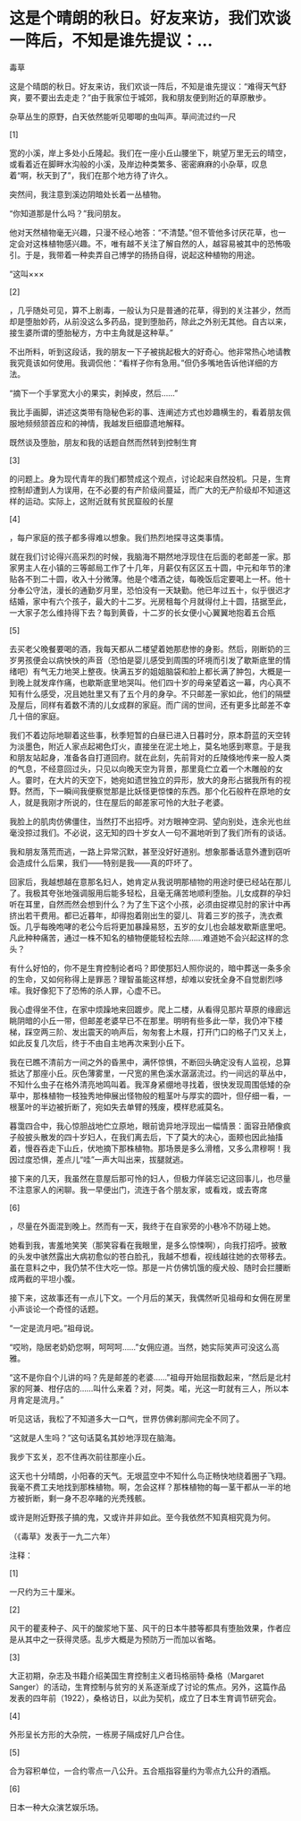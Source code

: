 # 这是个晴朗的秋日。好友来访，我们欢谈一阵后，不知是谁先提议：...

毒草

这是个晴朗的秋日。好友来访，我们欢谈一阵后，不知是谁先提议：“难得天气舒爽，要不要出去走走？”由于我家位于城郊，我和朋友便到附近的草原散步。

杂草丛生的原野，白天依然能听见唧唧的虫叫声。草间流过约一尺

[1]

宽的小溪，岸上多处小丘隆起。我们在一座小丘山腰坐下，眺望万里无云的晴空，或看着近在脚畔水沟般的小溪，及岸边种类繁多、密密麻麻的小杂草，叹息着“啊，秋天到了”，我们在那个地方待了许久。

突然间，我注意到溪边阴暗处长着一丛植物。

“你知道那是什么吗？”我问朋友。

他对天然植物毫无兴趣，只漫不经心地答：“不清楚。”但不管他多讨厌花草，也一定会对这株植物感兴趣。不，唯有越不关注了解自然的人，越容易被其中的恐怖吸引。于是，我带着一种卖弄自己博学的扬扬自得，说起这种植物的用途。

“这叫×××

[2]

，几乎随处可见，算不上剧毒，一般认为只是普通的花草，得到的关注甚少，然而却是堕胎妙药，从前没这么多药品，提到堕胎药，除此之外别无其他。自古以来，接生婆所谓的堕胎秘方，方中主角就是这种草。”

不出所料，听到这段话，我的朋友一下子被挑起极大的好奇心。他非常热心地请教我究竟该如何使用。我调侃他：“看样子你有急用。”但仍多嘴地告诉他详细的方法。

“摘下一个手掌宽大小的果实，剥掉皮，然后……”

我比手画脚，讲述这类带有隐秘色彩的事、连阐述方式也妙趣横生的，看着朋友佩服地频频颔首应和的神情，我越发巨细靡遗地解释。

既然谈及堕胎，朋友和我的话题自然而然转到控制生育

[3]

的问题上。身为现代青年的我们都赞成这个观点，讨论起来自然投机。只是，生育控制却遭到人为误用，在不必要的有产阶级间蔓延，而广大的无产阶级却不知道这样的运动。实际上，这附近就有贫民窟般的长屋

[4]

，每户家庭的孩子都多得难以想象。我们热烈地探寻这类事情。

就在我们讨论得兴高采烈的时候，我脑海不期然地浮现住在后面的老邮差一家。那家男主人在小镇的三等邮局工作了十几年，月薪仅有区区五十圆，中元和年节的津贴各不到二十圆，收入十分微薄。他是个嗜酒之徒，每晚饭后定要喝上一杯。他十分奉公守法，漫长的通勤岁月里，恐怕没有一天缺勤。他已年过五十，似乎很迟才结婚，家中有六个孩子，最大的十二岁。光房租每个月就得付上十圆，拮据至此，一大家子怎么维持得下去？每到黄昏，十二岁的长女便小心翼翼地抱着五合瓶

[5]

去买老父晚餐要喝的酒，我每天都从二楼望着她那悲惨的身影。然后，刚断奶的三岁男孩便会以病怏怏的声音（恐怕是婴儿感受到周围的环境而引发了歇斯底里的情绪吧）有气无力地哭上整夜。快满五岁的姐姐脑袋和脸上都长满了肿包，大概是一到晚上就发痒作痛，也歇斯底里地哭叫。他们四十岁的母亲望着这一幕，内心真不知有什么感受，况且她肚里又有了五个月的身孕。不只邮差一家如此，他们的隔壁及屋后，同样有着数不清的儿女成群的家庭。而广阔的世间，还有更多比邮差不幸几十倍的家庭。

我们不着边际地聊着这些事，秋季短暂的白昼已进入日暮时分，原本蔚蓝的天空转为淡墨色，附近人家点起褐色灯火，直接坐在泥土地上，莫名地感到寒意。于是我和朋友站起身，准备各自打道回府。就在此刻，先前背对的丘陵倏地传来一股人类的气息，不经意回过头，只见以向晚天空为背景，那里竟伫立着一个木雕般的女人。霎时，在大片的天空下，她宛如遗世独立的异形，放大的身形占据我所有的视野。然而，下一瞬间我便察觉那是比妖怪更惊悚的东西。那个化石般杵在原地的女人，就是我刚才所说的，住在屋后的邮差家可怜的大肚子老婆。

我脸上的肌肉仿佛僵住，当然打不出招呼。对方眼神空洞、望向别处，连余光也丝毫没掠过我们。不必说，这无知的四十岁女人一句不漏地听到了我们所有的谈话。

我和朋友落荒而逃，一路上异常沉默，甚至没好好道别。想象那番话意外遭到窃听会造成什么后果，我们——特别是我——真的吓坏了。

回家后，我越想越在意那名妇人，她肯定从我说明那植物的用途时便已经站在那儿了。我极其夸张地强调服用后能多轻松，且毫无痛苦地顺利堕胎。儿女成群的孕妇听在耳里，自然而然会想到什么？为了生下这个小孩，必须由捉襟见肘的家计中再挤出若干费用。都已近暮年，却得抱着刚出生的婴儿、背着三岁的孩子，洗衣煮饭。几乎每晚咆哮的老公今后将更加暴躁易怒，五岁的女儿也会越发歇斯底里吧。凡此种种痛苦，通过一株不知名的植物便能轻松去除……难道她不会兴起这样的念头？

有什么好怕的，你不是生育控制论者吗？即使那妇人照你说的，暗中葬送一条多余的生命，又如何称得上是罪恶？理智虽能这样想，却难以安抚全身不自觉剧烈哆嗦。我好像犯下了恐怖的杀人罪，心虚不已。

我心虚得坐不住，在家中烦躁地来回踱步。爬上二楼，从看得见那片草原的缘廊远眺阴暗的小丘一带，但邮差老婆早已不在那里。明明有些多此一举，我仍冲下楼梯，踩空两三阶、发出震天的响声后，匆匆套上木屐，打开门口的格子门又关上，如此反复几次后，终于不由自主地再次来到小丘下。

我在已瞧不清前方一间之外的昏黑中，满怀惊惧，不断回头确定没有人监视，总算抵达了那座小丘。灰色薄雾里，一尺宽的黑色溪水潺潺流过。约一间远的草丛中，不知什么虫子在格外清亮地鸣叫着。我浑身紧绷地寻找着，很快发现周围低矮的杂草中，那株植物一枝独秀地伸展出怪物般的粗茎叶与厚实的圆叶，但仔细一看，一根茎叶的半边被折断了，宛如失去单臂的残废，模样悲戚莫名。

暮霭四合中，我心惊胆战地伫立原地，眼前诡异地浮现出一幅情景：面容丑陋像疯子般披头散发的四十岁妇人，在我们离去后，下了莫大的决心，面颊也因此抽搐着，慢吞吞走下山丘，伏地摘下那株植物。那场景是多么滑稽，又多么肃穆啊！我因过度恐惧，差点儿“哇”一声大叫出来，拔腿就逃。

接下来的几天，我虽然在意屋后那可怜的妇人，但极力佯装忘记这回事儿，也尽量不注意家人的闲聊。我一早便出门，流连于各个朋友家，或看戏，或去寄席

[6]

，尽量在外面混到晚上。然而有一天，我终于在自家旁的小巷冷不防碰上她。

她看到我，害羞地笑笑（那笑容看在我眼里，是多么惊悚啊），向我打招呼。披散的头发中骇然露出大病初愈似的苍白脸孔，我越不想看，视线越往她的衣带移去。虽在意料之中，我仍禁不住大吃一惊。那是一片仿佛饥饿的瘦犬般、随时会拦腰断成两截的平坦小腹。

接下来，这故事还有一点儿下文。一个月后的某天，我偶然听见祖母和女佣在房里小声谈论一个奇怪的话题。

“一定是流月吧。”祖母说。

“哎哟，隐居老奶奶您啊，呵呵呵……”女佣应道。当然，她实际笑声可没这么高雅。

“这不是你自个儿讲的吗？先是邮差的老婆……”祖母开始屈指数起来，“然后是北村家的阿兼、柑仔店的……叫什么来着？对，阿类。喏，光这一町就有三人，所以本月肯定是流月。”

听见这话，我松了不知道多大一口气，世界仿佛刹那间完全不同了。

“这就是人生吗？”这句话莫名其妙地浮现在脑海。

我步下玄关，忍不住再次前往那座小丘。

这天也十分晴朗，小阳春的天气。无垠蓝空中不知什么鸟正畅快地绕着圈子飞翔。我毫不费工夫地找到那株植物。啊，怎会这样？那株植物的每一茎干都从一半的地方被折断，剩一身不忍卒睹的光秃残骸。

或许是附近野孩子搞的鬼，又或许并非如此。至今我依然不知真相究竟为何。

（《毒草》发表于一九二六年）

注释：

[1]

一尺约为三十厘米。

[2]

风干的瞿麦种子、风干的酸浆地下茎、风干的日本牛膝等都具有堕胎效果，作者应是从其中之一获得灵感。乱步大概是为预防万一而加以省略。

[3]

大正初期，杂志及书籍介绍美国生育控制主义者玛格丽特·桑格（Margaret Sanger）的活动，生育控制与贫穷的关系逐渐成了讨论的焦点。另外，这篇作品发表的四年前（1922），桑格访日，以此为契机，成立了日本生育调节研究会。

[4]

外形呈长方形的大杂院，一栋房子隔成好几户合住。

[5]

合为容积单位，一合约零点一八公升。五合瓶指容量约为零点九公升的酒瓶。

[6]

日本一种大众演艺娱乐场。